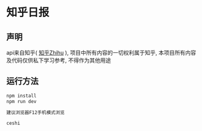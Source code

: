 # 知乎日报

## 声明
api来自知乎( [知乎Zhihu](http://www.zhihu.com/) ), 项目中所有内容的一切权利属于知乎, 本项目所有内容及代码仅供私下学习参考, 不得作为其他用途

## 运行方法

``` bash
npm install
npm run dev

建议浏览器F12手机模式浏览

ceshi 
```